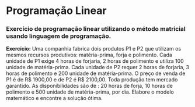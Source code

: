 
# Programação Linear 

### Exercício de programação linear utilizando o método matricial usando linguagem de programação.


**Exercício:** Uma companhia fabrica dois produtos P1 e P2 que utilizam os mesmos recursos 
produtivos: matéria-prima, forja e polimento. Cada unidade de P1 exige 4 horas de 
forjaria, 2 horas de polimento e utiliza 100 unidade de matéria-prima. Cada unidade de 
P2 requer 2 horas de forjaria, 3 horas de polimento e 200 unidade de matéria-prima. O 
preço de venda de P1 é de R$ 1900,00 e de P2 é R$ 2100,00. Toda produção tem mercado 
garantido. As disponibilidades são de : 20 horas de forja, 10 horas de polimento e 500 
unidade de matéria-prima, por dia. Elabore o modelo matemático e encontre a solução 
ótima.
